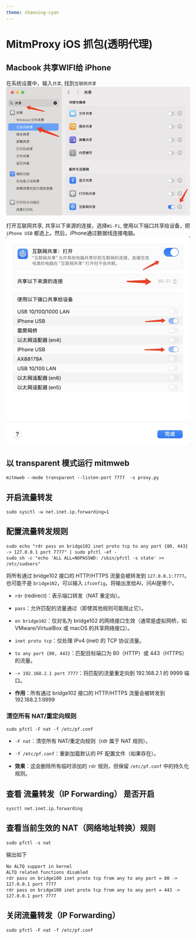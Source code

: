 ```yaml
---
theme: channing-cyan
---
```

# MitmProxy iOS 抓包(透明代理)

## Macbook 共享WIFI给 iPhone
在系统设置中，输入`共享`, 找到`互联网共享`
<img src="/image/docs/2/10.jpg" style="width: 500px;"> 


打开互联网共享, 共享以下来源的连接，选择`Wi-Fi`, 使用以下端口共享给设备，把 `iPhone USB` 都选上。然后，iPhone通过数据线连接电脑。
<img src="/image/docs/2/11.jpg" style="width: 500px;">


## 以 transparent 模式运行 mitmweb
```
mitmweb --mode transparent --listen-port 7777  -s proxy.py
```

## 开启流量转发
```
sudo sysctl -w net.inet.ip.forwarding=1
```

## 配置流量转发规则
```
sudo echo "rdr pass on bridge102 inet proto tcp to any port {80, 443} -> 127.0.0.1 port 7777" | sudo pfctl -ef -
sudo sh -c "echo 'ALL ALL=NOPASSWD: /sbin/pfctl -s state' >> /etc/sudoers"
```
将所有通过 bridge102 接口的 HTTP/HTTPS 流量会被转发到 `127.0.0.1:7777`。也可能不是 `bridge102`，可以输入 `ifconfig`，将输出发给AI，问AI是哪个。

* `rdr` (redirect)：表示端口转发（NAT 重定向）。

* `pass`：允许匹配的流量通过（即使其他规则可能阻止它）。

* `on bridge102`：仅对名为 bridge102 的网络接口生效（通常是虚拟网桥，如 VMware/VirtualBox 或 macOS 的共享网络接口）。

* `inet proto tcp`：仅处理 IPv4 (inet) 的 TCP 协议流量。

* `to any port {80, 443}`：匹配目标端口为 80（HTTP）或 443（HTTPS）的流量。

* `-> 192.168.2.1 port 7777`：将匹配的流量重定向到 192.168.2.1 的 9999 端口。
* **作用**：所有通过 bridge102 接口的 HTTP/HTTPS 流量会被转发到 192.168.2.1:9999

### 清空所有 NAT/重定向规则
```
sudo pfctl -F nat -f /etc/pf.conf
```
* `-F nat`：清空所有 NAT/重定向规则（rdr 属于 NAT 规则）。

* `-f /etc/pf.conf`：重新加载默认的 PF 配置文件（如果存在）。

* **效果**：这会删除所有临时添加的 `rdr` 规则，但保留 `/etc/pf.conf` 中的持久化规则。


## 查看 流量转发（IP Forwarding） 是否开启
```
sysctl net.inet.ip.forwarding
```

## 查看当前生效的 NAT（网络地址转换）规则
```
sudo pfctl -s nat
```
输出如下
```
No ALTQ support in kernel
ALTQ related functions disabled
rdr pass on bridge100 inet proto tcp from any to any port = 80 -> 127.0.0.1 port 7777
rdr pass on bridge100 inet proto tcp from any to any port = 443 -> 127.0.0.1 port 7777
```

## 关闭流量转发（IP Forwarding）
```
sudo pfctl -F nat -f /etc/pf.conf
```
